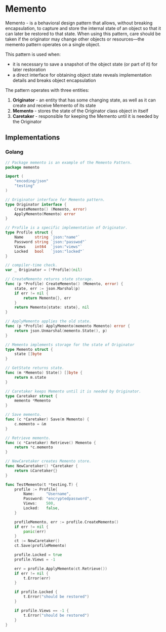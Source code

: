 # Memento
Memento - is a behavioral design pattern that allows, without breaking encapsulation, to capture and store the internal state of an object so that it can later be restored to that state. When using this pattern, care should be taken if the originator may change other objects or resources—the memento pattern operates on a single object.

This pattern is used when:
- it is necessary to save a snapshot of the object state (or part of it) for later restoration
- a direct interface for obtaining object state reveals implementation details and breaks object encapsulation

The pattern operates with three entities:

1. **Originator** - an entity that has some changing state, as well as it can create and receive Memento of its state
2. **Memento** - stores the state of the Originator class object in itself
3. **Caretaker** - responsible for keeping the Memento until it is needed by the Originator

## Implementations

### Golang

```go
// Package memento is an example of the Memento Pattern.
package memento

import (
	"encoding/json"
	"testing"
)

// Originator interface for Memento pattern.
type Originator interface {
	CreateMemento() (Memento, error)
	ApplyMemento(Memento) error
}

// Profile is a specific implementation of Originator.
type Profile struct {
	Name     string `json:"name"`
	Password string `json:"passwod"`
	Views    int64  `json:"views"`
	Locked   bool   `json:"locked"`
}

// compiler-time check.
var _ Originator = (*Profile)(nil)

// CreateMemento returns state storage.
func (p *Profile) CreateMemento() (Memento, error) {
	state, err := json.Marshal(p)
	if err != nil {
		return Memento{}, err
	}
	return Memento{state: state}, nil
}

// ApplyMemento applies the old state.
func (p *Profile) ApplyMemento(memento Memento) error {
	return json.Unmarshal(memento.State(), p)
}

// Memento implements storage for the state of Originator
type Memento struct {
	state []byte
}

// GetState returns state.
func (m *Memento) State() []byte {
	return m.state
}

// Caretaker keeps Memento until it is needed by Originator.
type Caretaker struct {
	memento *Memento
}

// Save memento.
func (c *Caretaker) Save(m Memento) {
	c.memento = &m
}

// Retrieve memento.
func (c *Caretaker) Retrieve() Memento {
	return *c.memento
}

// NewCaretaker creates Memento store.
func NewCaretaker() *Caretaker {
	return &Caretaker{}
}

func TestMemento(t *testing.T) {
	profile := Profile{
		Name:     "Username",
		Password: "encryptedpassword",
		Views:    500,
		Locked:   false,
	}

	profileMemento, err := profile.CreateMemento()
	if err != nil {
		panic(err)
	}
	ct := NewCaretaker()
	ct.Save(profileMemento)

	profile.Locked = true
	profile.Views = -1

	err = profile.ApplyMemento(ct.Retrieve())
	if err != nil {
		t.Error(err)
	}

	if profile.Locked {
		t.Error("should be restored")
	}

	if profile.Views == -1 {
		t.Error("should be restored")
	}
}
```